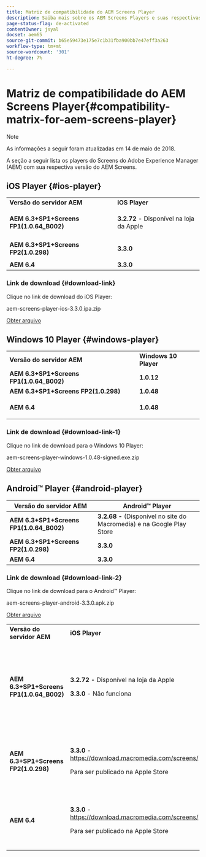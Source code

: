 ```yaml
---
title: Matriz de compatibilidade do AEM Screens Player
description: Saiba mais sobre os AEM Screens Players e suas respectivas versões do AEM Screens.
page-status-flag: de-activated
contentOwner: jsyal
docset: aem65
source-git-commit: b65e59473e175e7c1b31fba900bb7e47eff3a263
workflow-type: tm+mt
source-wordcount: '301'
ht-degree: 7%

---
```



# Matriz de compatibilidade do AEM Screens Player{#compatibility-matrix-for-aem-screens-player}

>[!NOTE]
>
>As informações a seguir foram atualizadas em 14 de maio de 2018.

A seção a seguir lista os players do Screens do Adobe Experience Manager (AEM) com sua respectiva versão do AEM Screens.

## iOS Player {#ios-player}

<table>
 <tbody>
  <tr>
   <td><strong>Versão do servidor AEM</strong></td> 
   <td><strong>iOS Player</strong></td> 
  </tr>
  <tr>
   <td><strong>AEM 6.3+SP1+Screens FP1(1.0.64_B002)</strong></td> 
   <td><p><strong>3.2.72</strong> - Disponível na loja da Apple</p> <p> </p> </td> 
  </tr>
  <tr>
   <td><strong><strong>AEM 6.3+SP1+Screens FP2(1.0.298)</strong></strong></td> 
   <td><p><strong>3.3.0</strong> </p> <p> </p> </td> 
  </tr>
  <tr>
   <td><strong>AEM 6.4</strong></td> 
   <td><strong>3.3.0</strong> </td> 
  </tr>
 </tbody>
</table>

### Link de download {#download-link}

Clique no link de download do iOS Player:

aem-screens-player-ios-3.3.0.ipa.zip

[Obter arquivo](assets/aem-screens-player-ios-330ipa.zip)

## Windows 10 Player {#windows-player}

<table>
 <tbody>
  <tr>
   <td><strong>Versão do servidor AEM</strong></td> 
   <td><strong>Windows 10 Player</strong></td> 
  </tr>
  <tr>
   <td><strong>AEM 6.3+SP1+Screens FP1(1.0.64_B002)</strong></td> 
   <td><strong>1.0.12</strong><br /> </td> 
  </tr>
  <tr>
   <td><strong><strong>AEM 6.3+SP1+Screens FP2(1.0.298)</strong></strong></td> 
   <td><strong>1.0.48 </strong></td> 
  </tr>
  <tr>
   <td><strong>AEM 6.4</strong></td> 
   <td><p><strong>1.0.48 </strong></p> </td> 
  </tr>
 </tbody>
</table>

### Link de download {#download-link-1}

Clique no link de download para o Windows 10 Player:

aem-screens-player-windows-1.0.48-signed.exe.zip

[Obter arquivo](assets/aem-screens-player-windows-1048-signedexe.zip)

## Android™ Player {#android-player}

| **Versão do servidor AEM** | **Android™ Player** |
|---|---|
| **AEM 6.3+SP1+Screens FP1(1.0.64_B002)** | **3.2.68 -** (Disponível no site do Macromedia) e na Google Play Store |
| **AEM 6.3+SP1+Screens FP2(1.0.298)** | **3.3.0** |
| **AEM 6.4** | **3.3.0** |

### Link de download {#download-link-2}

Clique no link de download para o Android™ Player:

aem-screens-player-android-3.3.0.apk.zip

[Obter arquivo](assets/aem-screens-player-android-330apk.zip)

<table>
 <tbody>
  <tr>
   <td><strong>Versão do servidor AEM</strong></td> 
   <td><strong>iOS Player</strong></td> 
   <td><strong>Windows 10 Player</strong></td> 
   <td><strong>Chrome OS Player</strong><br /> </td> 
   <td><strong>Android™ Player</strong></td> 
  </tr>
  <tr>
   <td><strong>AEM 6.3+SP1+Screens FP1(1.0.64_B002)</strong></td> 
   <td><p><strong>3.2.72 - </strong>Disponível na loja da Apple</p> <p><strong>3.3.0</strong> - Não funciona</p> <p> </p> </td> 
   <td><strong>1.0.12</strong> - (Disponível no Macromedia)</td> 
   <td><p><strong>1.0.30 -</strong> Disponível na Chrome Store.</p> <p>Não compatível com o Pacote de recursos 1</p> </td> 
   <td><strong>3.2.68 -</strong> (Disponível no site do Macromedia) e na Google Play Store</td> 
  </tr>
  <tr>
   <td><strong><strong>AEM 6.3+SP1+Screens FP2(1.0.298)</strong></strong></td> 
   <td><p><strong>3.3.0</strong> - <a href="https://download.macromedia.com/screens/">https://download.macromedia.com/screens/</a></p> <p>Para ser publicado na Apple Store</p> <p> </p> </td> 
   <td><strong>1.0.48 -</strong> <a href="https://download.macromedia.com/screens/">https://download.macromedia.com/screens/</a></td> 
   <td><p><strong>1.0.42 - </strong></p> <p>Para ser publicado na Chrome Store</p> </td> 
   <td><strong>3.3.0 - </strong><a href="https://download.macromedia.com/screens/">https://download.macromedia.com/screens/</a></td> 
  </tr>
  <tr>
   <td><strong>AEM 6.4</strong></td> 
   <td><p><strong>3.3.0</strong> - <a href="https://download.macromedia.com/screens/">https://download.macromedia.com/screens/</a></p> <p>Para ser publicado na Apple Store</p> </td> 
   <td><p><strong>1.0.48 -</strong><br /> </p> <p><a href="https://download.macromedia.com/screens/">https://download.macromedia.com/screens/</a></p> </td> 
   <td><p><strong>1.0.42 - </strong></p> <p>Para ser publicado na Chrome Store</p> </td> 
   <td><strong>3.3.0 - </strong><a href="https://download.macromedia.com/screens/">https://download.macromedia.com/screens/</a></td> 
  </tr>
 </tbody>
</table>

